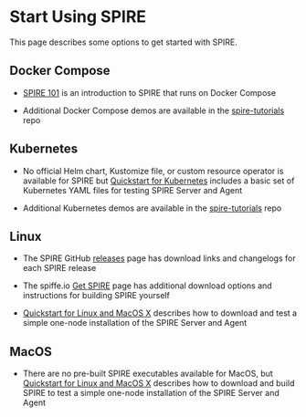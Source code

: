 # Start Using SPIRE

This page describes some options to get started with SPIRE.

## Docker Compose

* [SPIRE 101](SPIRE101.md) is an introduction to SPIRE that runs on Docker Compose

* Additional Docker Compose demos are available in the [spire-tutorials](https://github.com/spiffe/spire-tutorials) repo

## Kubernetes

* No official Helm chart, Kustomize file, or custom resource operator is available for SPIRE but [Quickstart for Kubernetes](https://spiffe.io/docs/latest/spire/installing/getting-started-k8s/) includes a basic set of Kubernetes YAML files for testing SPIRE Server and Agent

* Additional Kubernetes demos are available in the [spire-tutorials](https://github.com/spiffe/spire-tutorials) repo

## Linux

* The SPIRE GitHub [releases](https://github.com/spiffe/spire/releases) page has download links and changelogs for each SPIRE release

* The spiffe.io [Get SPIRE](https://spiffe.io/downloads/) page has additional download options and instructions for building SPIRE yourself

* [Quickstart for Linux and MacOS X](https://spiffe.io/docs/latest/spire/installing/getting-started-linux-macos-x/) describes how to download and test a simple one-node installation of the SPIRE Server and Agent

## MacOS

* There are no pre-built SPIRE executables available for MacOS, but [Quickstart for Linux and MacOS X](https://spiffe.io/docs/latest/spire/installing/getting-started-linux-macos-x/) describes how to download and build SPIRE to test a simple one-node installation of the SPIRE Server and Agent
